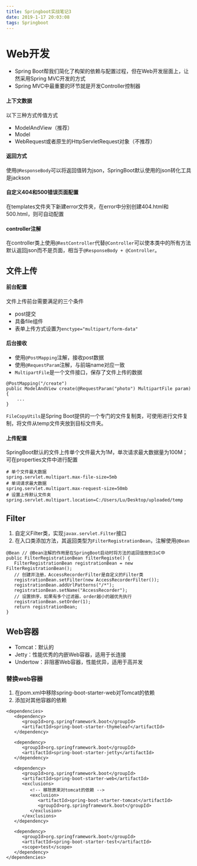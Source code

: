```yaml
---
title: Springboot实战笔记3
date: 2019-1-17 20:03:08
tags: Springboot
---
```



# Web开发

- Spring Boot帮我们简化了构架的依赖与配置过程，但在Web开发层面上，让然采用Spring MVC开发的方式
- Spring MVC中最重要的环节就是开发Controller控制器

#### 上下文数据

以下三种方式传值方式

- ModelAndView（推荐）
- Model
- WebRequest或者原生的HttpServletRequest对象（不推荐）

#### 返回方式

使用`@ResponseBody`可以将返回值转为json，SpringBoot默认使用的json转化工具是jackson

#### 自定义404和500错误页面配置

在templates文件夹下新建error文件夹，在error中分别创建404.html和500.html，则可自动配置

#### controller注解

在controller类上使用`@RestController`代替`@Controller`可以使本类中的所有方法默认返回json而不是页面，相当于`@ResponseBody + @Controller`。

## 文件上传

#### 前台配置

文件上传前台需要满足的三个条件

- post提交
- 具备file组件
- 表单上传方式设置为`enctype="multipart/form-data"`

#### 后台接收

- 使用`@PostMapping`注解，接收post数据
- 使用`@RequestParam`注解，与前端name对应一致
- `MultipartFile`是一个文件接口，保存了文件上传的数据

```
@PostMapping("/create")
public ModelAndView create(@RequestParam("photo") MultipartFile param) {
    ...
}
```

`FileCopyUtils`是Spring Boot提供的一个专门的文件复制类，可使用进行文件复制，将文件从temp文件夹放到目标文件夹。

#### 上传配置

SpringBoot默认的文件上传单个文件最大为1M，单次请求最大数据量为100M；可在properties文件中进行配置

```
# 单个文件最大数据
spring.servlet.multipart.max-file-size=5mb
# 单词请求最大数据
spring.servlet.multipart.max-request-size=50mb
# 设置上传默认文件夹
spring.servlet.multipart.location=C:/Users/Lu/Desktop/uploaded/temp
```

## Filter

1. 自定义Filter类，实现`javax.servlet.Filter`接口
2. 在入口类添加方法，其返回类型为`FilterRegistrationBean`，注解使用`@Bean`

```
@Bean // @Bean注解的作用是在SpringBoot启动时将方法的返回值放到IoC中
public FilterRegistrationBean filterRegiste() {
   FilterRegistrationBean registrationBean = new FilterRegistrationBean();
   // 创建并注册，AccessRecorderFilter是自定义的Filter类
   registrationBean.setFilter(new AccessRecorderFilter());
   registrationBean.addUrlPatterns("/*");
   registrationBean.setName("AccessRecorder");
   // 设置排序，如果有多个过滤器，order越小的越优先执行
   registrationBean.setOrder(1);
   return registrationBean;
}
```

## Web容器

- Tomcat：默认的
- Jetty：性能优秀的内嵌Web容器，适用于长连接
- Undertow：非阻塞Web容器，性能优异，适用于高并发

### 替换web容器

1. 在pom.xml中移除spring-boot-starter-web对Tomcat的依赖
2. 添加对其他容器的依赖

```
<dependencies>
   <dependency>
      <groupId>org.springframework.boot</groupId>
      <artifactId>spring-boot-starter-thymeleaf</artifactId>
   </dependency>

   <dependency>
      <groupId>org.springframework.boot</groupId>
      <artifactId>spring-boot-starter-jetty</artifactId>
   </dependency>

   <dependency>
      <groupId>org.springframework.boot</groupId>
      <artifactId>spring-boot-starter-web</artifactId>
      <exclusions>
         <!-- 移除原来对tomcat的依赖 -->
         <exclusion>
            <artifactId>spring-boot-starter-tomcat</artifactId>
            <groupId>org.springframework.boot</groupId>
         </exclusion>
      </exclusions>
   </dependency>

   <dependency>
      <groupId>org.springframework.boot</groupId>
      <artifactId>spring-boot-starter-test</artifactId>
      <scope>test</scope>
   </dependency>
</dependencies>
```

